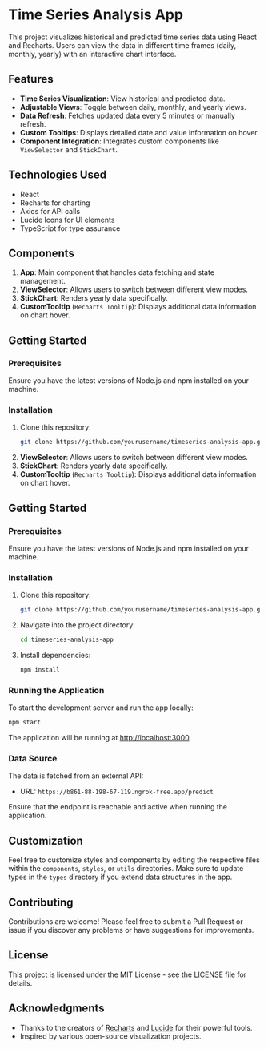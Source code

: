 # Time Series Analysis App

This project visualizes historical and predicted time series data using React and Recharts. Users can view the data in different time frames (daily, monthly, yearly) with an interactive chart interface.

## Features

- **Time Series Visualization**: View historical and predicted data.
- **Adjustable Views**: Toggle between daily, monthly, and yearly views.
- **Data Refresh**: Fetches updated data every 5 minutes or manually refresh.
- **Custom Tooltips**: Displays detailed date and value information on hover.
- **Component Integration**: Integrates custom components like `ViewSelector` and `StickChart`.

## Technologies Used

- React
- Recharts for charting
- Axios for API calls
- Lucide Icons for UI elements
- TypeScript for type assurance

## Components

1. **App**: Main component that handles data fetching and state management.
2. **ViewSelector**: Allows users to switch between different view modes.
3. **StickChart**: Renders yearly data specifically.
4. **CustomTooltip** (`Recharts Tooltip`): Displays additional data information on chart hover.

## Getting Started

### Prerequisites

Ensure you have the latest versions of Node.js and npm installed on your machine.

### Installation

1. Clone this repository:
   ```bash
   git clone https://github.com/yourusername/timeseries-analysis-app.git

2. **ViewSelector**: Allows users to switch between different view modes.
3. **StickChart**: Renders yearly data specifically.
4. **CustomTooltip** (`Recharts Tooltip`): Displays additional data information on chart hover.

## Getting Started

### Prerequisites

Ensure you have the latest versions of Node.js and npm installed on your machine.

### Installation

1. Clone this repository:
   ```bash
   git clone https://github.com/yourusername/timeseries-analysis-app.git
   ```

2. Navigate into the project directory:
   ```bash
   cd timeseries-analysis-app
   ```

3. Install dependencies:
   ```bash
   npm install
   ```

### Running the Application

To start the development server and run the app locally:

```bash
npm start
```

The application will be running at [http://localhost:3000](http://localhost:3000).

### Data Source

The data is fetched from an external API:
- URL: `https://b861-88-198-67-119.ngrok-free.app/predict`

Ensure that the endpoint is reachable and active when running the application.

## Customization

Feel free to customize styles and components by editing the respective files within the `components`, `styles`, or `utils` directories. Make sure to update types in the `types` directory if you extend data structures in the app.

## Contributing

Contributions are welcome! Please feel free to submit a Pull Request or issue if you discover any problems or have suggestions for improvements.

## License

This project is licensed under the MIT License - see the [LICENSE](LICENSE) file for details.

## Acknowledgments

- Thanks to the creators of [Recharts](https://recharts.org/) and [Lucide](https://lucide.dev/) for their powerful tools.
- Inspired by various open-source visualization projects.



